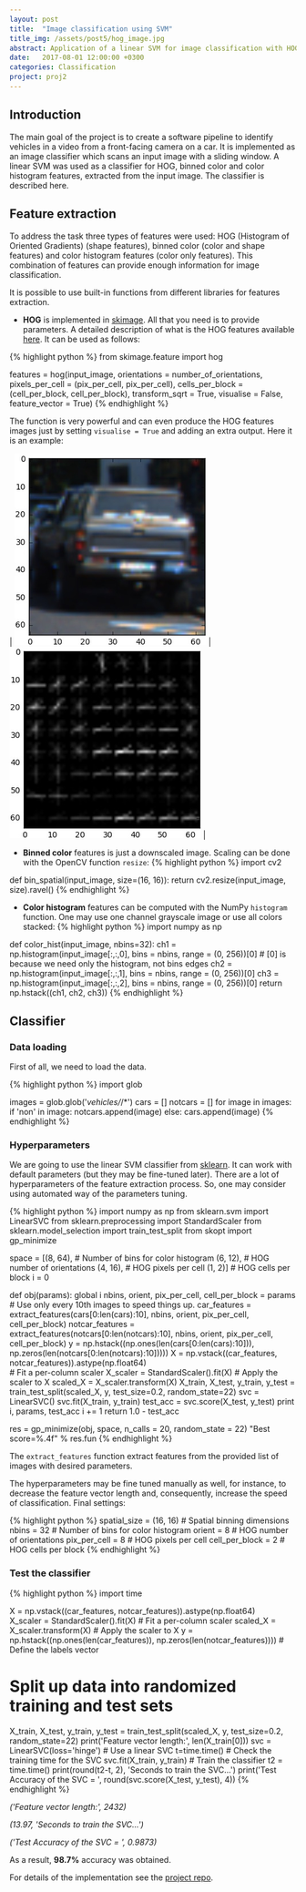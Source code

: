 ```yaml
---
layout: post
title:  "Image classification using SVM"
title_img: /assets/post5/hog_image.jpg
abstract: Application of a linear SVM for image classification with HOG, binned color and color histogram features.
date:   2017-08-01 12:00:00 +0300
categories: Classification
project: proj2
---
```

## Introduction

The main goal of the project is to create a software pipeline to identify vehicles in a video from a front-facing camera on a car. It is implemented as an image classifier which scans an input image with a sliding window. A linear SVM was used as a classifier for HOG, binned color and color histogram features, extracted from the input image. The classifier is described here.

## Feature extraction
To address the task three types of features were used: HOG (Histogram of Oriented Gradients) (shape features), binned color (color and shape features) and color histogram features (color only features). This combination of features can provide enough information for image classification.

It is possible to use built-in functions from different libraries for features extraction.

* **HOG** is implemented in [skimage][skimage]. All that you need is to provide parameters. A detailed description of what is the HOG features available [here][HOG]. It can be used as follows:

{% highlight python %}
from skimage.feature import hog

features = hog(input_image, orientations = number_of_orientations, 
                       pixels_per_cell = (pix_per_cell, pix_per_cell),
                       cells_per_block = (cell_per_block, cell_per_block), 
                       transform_sqrt = True, 
                       visualise = False, feature_vector = True)
{% endhighlight %}

The function is very powerful and can even produce the HOG features images just by setting `visualise = True` and adding an extra output. Here it is an example:


| ![Original image](/assets/post5/hog_image.jpg) | ![HOG image](/assets/post5/hog_example.jpg) |


* **Binned color** features is just a downscaled image. Scaling can be done with the OpenCV function `resize`:
{% highlight python %}
import cv2

def bin_spatial(input_image, size=(16, 16)):
    return cv2.resize(input_image, size).ravel() 
{% endhighlight %}


* **Color histogram** features can be computed with the NumPy `histogram` function. One may use one channel grayscale image or use all colors stacked:
{% highlight python %}
import numpy as np

def color_hist(input_image, nbins=32):
    ch1 = np.histogram(input_image[:,:,0], bins = nbins, range = (0, 256))[0] # [0] is because we need only the histogram, not bins edges
    ch2 = np.histogram(input_image[:,:,1], bins = nbins, range = (0, 256))[0]
    ch3 = np.histogram(input_image[:,:,2], bins = nbins, range = (0, 256))[0]
    return np.hstack((ch1, ch2, ch3))
{% endhighlight %}

## Classifier

### Data loading

First of all, we need to load the data.

{% highlight python %}
import glob

images = glob.glob('*vehicles/*/*')
cars = []
notcars = []
for image in images:
    if 'non' in image:
        notcars.append(image)
    else:
        cars.append(image)
{% endhighlight %}

### Hyperparameters
We are going to use the linear SVM classifier from [sklearn][sklearn]. It can work with default parameters (but they may be fine-tuned later). There are a lot of hyperparameters of the feature extraction process. So, one may consider using automated way of the parameters tuning.

{% highlight python %}
import numpy as np
from sklearn.svm import LinearSVC
from sklearn.preprocessing import StandardScaler
from sklearn.model_selection import train_test_split
from skopt import gp_minimize

space  = [(8, 64),                  # Number of bins for color histogram
          (6, 12),                  # HOG number of orientations
          (4, 16),                  # HOG pixels per cell
          (1, 2)]                   # HOG cells per block
i = 0

def obj(params):
    global i
    nbins, orient, pix_per_cell, cell_per_block = params
    # Use only every 10th images to speed things up.
    car_features = extract_features(cars[0:len(cars):10], nbins, orient, pix_per_cell, cell_per_block)
    notcar_features = extract_features(notcars[0:len(notcars):10], nbins, orient, pix_per_cell, cell_per_block)
    y = np.hstack((np.ones(len(cars[0:len(cars):10])), np.zeros(len(notcars[0:len(notcars):10]))))
    X = np.vstack((car_features, notcar_features)).astype(np.float64)                        
    # Fit a per-column scaler
    X_scaler = StandardScaler().fit(X)
    # Apply the scaler to X
    scaled_X = X_scaler.transform(X)
    X_train, X_test, y_train, y_test = train_test_split(scaled_X, y, test_size=0.2, random_state=22)
    svc = LinearSVC()
    svc.fit(X_train, y_train)
    test_acc = svc.score(X_test, y_test)
    print i, params, test_acc
    i += 1
    return 1.0 - test_acc
    
res = gp_minimize(obj, space, n_calls = 20, random_state = 22)
"Best score=%.4f" % res.fun
{% endhighlight %}

The `extract_features` function extract features from the provided list of images with desired parameters.

The hyperparameters may be fine tuned manually as well, for instance, to decrease the feature vector length and, consequently, increase the speed of classification. Final settings:

{% highlight python %}
spatial_size = (16, 16) # Spatial binning dimensions
nbins = 32 # Number of bins for color histogram
orient = 8  # HOG number of orientations
pix_per_cell = 8 # HOG pixels per cell
cell_per_block = 2 # HOG cells per block
{% endhighlight %}


### Test the classifier

{% highlight python %}
import time

X = np.vstack((car_features, notcar_features)).astype(np.float64)                        
X_scaler = StandardScaler().fit(X) # Fit a per-column scaler
scaled_X = X_scaler.transform(X) # Apply the scaler to X
y = np.hstack((np.ones(len(car_features)), np.zeros(len(notcar_features)))) # Define the labels vector
# Split up data into randomized training and test sets
X_train, X_test, y_train, y_test = train_test_split(scaled_X, y, test_size=0.2, random_state=22)
print('Feature vector length:', len(X_train[0]))
svc = LinearSVC(loss='hinge') # Use a linear SVC 
t=time.time() # Check the training time for the SVC
svc.fit(X_train, y_train) # Train the classifier
t2 = time.time()
print(round(t2-t, 2), 'Seconds to train the SVC...')
print('Test Accuracy of the SVC = ', round(svc.score(X_test, y_test), 4))
{% endhighlight %}

_('Feature vector length:', 2432)_

_(13.97, 'Seconds to train the SVC...')_

_('Test Accuracy of the SVC = ', 0.9873)_

As a result, **98.7%** accuracy was obtained.

For details of the implementation see the [project repo][projectRepo].

[skimage]: http://scikit-image.org/docs/dev/api/skimage.html
[HOG]: https://en.wikipedia.org/wiki/Histogram_of_oriented_gradients
[sklearn]: http://scikit-learn.org/stable/modules/generated/sklearn.svm.LinearSVC.html
[projectRepo]: https://github.com/NikolasEnt/Vehicle-Detection-and-Tracking
